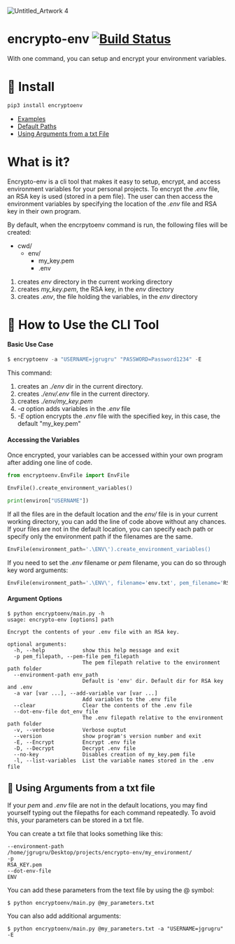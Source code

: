 ![Untitled_Artwork 4](https://user-images.githubusercontent.com/24437648/155351499-6c4d7ad0-416f-432b-bd41-5c6500274a96.png)


# encrypto-env [![Build Status](https://travis-ci.com/jgrugru/encrypto-env.svg?branch=main)](https://travis-ci.com/jgrugru/encrypto-env)
With one command, you can setup and encrypt your environment variables. 

# :pill: Install
```python
pip3 install encryptoenv
```

 * [Examples](https://github.com/jgrugru/encrypto-env#hamburger-examples)
 * [Default Paths](https://github.com/jgrugru/encrypto-env#open_file_folder-default-paths)
 * [Using Arguments from a txt File](https://github.com/jgrugru/encrypto-env#open_file_folder-default-paths)

# What is it?
Encrypto-env is a cli tool that makes it easy to setup, encrypt, and access environment variables
for your personal projects. To encrypt the *.env* file, an RSA key is used (stored in a pem file).
The user can then access the environment variables by specifying the location
of the _.env_ file and RSA key in their own program.

By default, when the encrpytoenv command is run, the following files will be created:

 * cwd/
   * env/
     * my_key.pem
     * .env

 1. creates *env* directory in the current working directory 
 2. creates *my_key.pem*, the RSA key, in the _env_ directory
 3. creates *.env*, the file holding the variables, in the _env_ directory

# :hamburger: How to Use the CLI Tool

#### Basic Use Case
```python
$ encryptoenv -a "USERNAME=jgrugru" "PASSWORD=Password1234" -E
```
This command:
1. creates an _./env_ dir in the current directory.
2. creates _./env/.env_ file in the current directory.
3. creates *./env/my_key.pem*
4. *-a* option adds variables in the *.env* file
5. *-E* option encrypts the *.env* file with the specified key, in this case, the default "my_key.pem"

#### Accessing the Variables
Once encrypted, your variables can be accessed within your own program after adding
one line of code. 
```python
from encryptoenv.EnvFile import EnvFile

EnvFile().create_environment_variables()

print(environ["USERNAME"])
```
If all the files are in the default location and the _env/_ file is in your current
working directory, you can add the line of code above without any chances. If your
files are not in the default location, you can specify each path or specify
only the environment path if the filenames are the same.
```python
EnvFile(environment_path='.\ENV\').create_environment_variables()
```
If you need to set the _.env_ filename or _pem_ filename, you can do so through key word arguments:
```python
EnvFile(environment_path='.\ENV\', filename='env.txt', pem_filename='RSA_KEY.pem').create_environment_variables()
```


#### Argument Options
```
$ python encryptoenv/main.py -h
usage: encrypto-env [options] path

Encrypt the contents of your .env file with an RSA key.

optional arguments:
  -h, --help            show this help message and exit
  -p pem_filepath, --pem-file pem_filepath
                        The pem filepath relative to the environment path folder
  --environment-path env_path
                        Default is 'env' dir. Default dir for RSA key and .env
  -a var [var ...], --add-variable var [var ...]
                        Add variables to the .env file
  --clear               Clear the contents of the .env file
  --dot-env-file dot_env_file
                        The .env filepath relative to the environment path folder
  -v, --verbose         Verbose ouptut
  --version             show program's version number and exit
  -E, --Encrypt         Encrypt .env file
  -D, --Decrypt         Decrypt .env file
  --no-key              Disables creation of my_key.pem file
  -l, --list-variables  List the variable names stored in the .env file
```


## :pushpin: Using Arguments from a txt file

If your _pem_ and _.env_ file are not in the default locations, you may find yourself
typing out the filepaths for each command repeatedly.
To avoid this, your parameters can be stored in a txt file.

You can create a txt file that looks something like this:
```
--environment-path
/home/jgrugru/Desktop/projects/encrypto-env/my_environment/
-p
RSA_KEY.pem
--dot-env-file
ENV
```

You can add these parameters from the text file by using the @ symbol:
```
$ python encryptoenv/main.py @my_parameters.txt
```

You can also add additional arguments:
```
$ python encryptoenv/main.py @my_parameters.txt -a "USERNAME=jgrugru" -E
```
